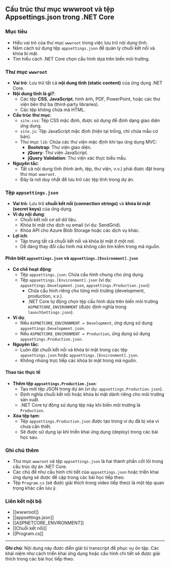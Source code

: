 ## Cấu trúc thư mục wwwroot và tệp Appsettings.json trong .NET Core

### Mục tiêu
- Hiểu vai trò của thư mục `wwwroot` trong việc lưu trữ nội dung tĩnh.
- Nắm cách sử dụng tệp `appsettings.json` để quản lý chuỗi kết nối và khóa bí mật.
- Tìm hiểu cách .NET Core chọn cấu hình dựa trên biến môi trường.

### Thư mục `wwwroot`
- **Vai trò**: Lưu trữ tất cả **nội dung tĩnh (static content)** của ứng dụng .NET Core.
- **Nội dung tĩnh là gì?**:
  - Các tệp **CSS**, **JavaScript**, hình ảnh, PDF, PowerPoint, hoặc các thư viện bên thứ ba (third-party libraries).
  - Các tệp không chứa mã HTML.
- **Cấu trúc thư mục**:
  - `site.css`: Tệp CSS mặc định, được sử dụng để định dạng giao diện ứng dụng.
  - `site.js`: Tệp JavaScript mặc định (hiện tại trống, chỉ chứa mẫu cơ bản).
  - Thư mục `lib`: Chứa các thư viện mặc định khi tạo ứng dụng MVC:
    - **Bootstrap**: Thư viện giao diện.
    - **jQuery**: Thư viện JavaScript.
    - **jQuery Validation**: Thư viện xác thực biểu mẫu.
- **Nguyên tắc**:
  - Tất cả nội dung tĩnh (hình ảnh, tệp, thư viện, v.v.) phải được đặt trong thư mục `wwwroot`.
  - Đây là nơi duy nhất để lưu trữ các tệp tĩnh trong dự án.

### Tệp `appsettings.json`
- **Vai trò**: Lưu trữ **chuỗi kết nối (connection strings)** và **khóa bí mật (secret keys)** của ứng dụng.
- **Ví dụ nội dung**:
  - Chuỗi kết nối cơ sở dữ liệu.
  - Khóa bí mật cho dịch vụ email (ví dụ: SendGrid).
  - Khóa API cho Azure Blob Storage hoặc các dịch vụ khác.
- **Lợi ích**:
  - Tập trung tất cả chuỗi kết nối và khóa bí mật ở một nơi.
  - Dễ dàng thay đổi cấu hình mà không cần tìm kiếm trong mã nguồn.

#### Phân biệt `appsettings.json` và `appsettings.[Environment].json`
- **Cơ chế hoạt động**:
  - Tệp `appsettings.json`: Chứa cấu hình chung cho ứng dụng.
  - Tệp `appsettings.[Environment].json` (ví dụ: `appsettings.Development.json`, `appsettings.Production.json`):
    - Chứa cấu hình riêng cho từng môi trường (development, production, v.v.).
    - .NET Core tự động chọn tệp cấu hình dựa trên biến môi trường `ASPNETCORE_ENVIRONMENT` (được định nghĩa trong `launchSettings.json`).
- **Ví dụ**:
  - Nếu `ASPNETCORE_ENVIRONMENT = Development`, ứng dụng sử dụng `appsettings.Development.json`.
  - Nếu `ASPNETCORE_ENVIRONMENT = Production`, ứng dụng sử dụng `appsettings.Production.json`.
- **Nguyên tắc**:
  - Luôn đặt chuỗi kết nối và khóa bí mật trong các tệp `appsettings.json` hoặc `appsettings.[Environment].json`.
  - Không nhúng trực tiếp các khóa bí mật trong mã nguồn.

#### Thao tác thực tế
- **Thêm tệp `appsettings.Production.json`**:
  - Tạo mới tệp JSON trong dự án (ví dụ: `appsettings.Production.json`).
  - Định nghĩa chuỗi kết nối hoặc khóa bí mật dành riêng cho môi trường sản xuất.
  - .NET Core tự động sử dụng tệp này khi biến môi trường là `Production`.
- **Xóa tệp tạm**:
  - Tệp `appsettings.Production.json` được tạo trong ví dụ đã bị xóa vì chưa cần thiết.
  - Sẽ được sử dụng lại khi triển khai ứng dụng (deploy) trong các bài học sau.

### Ghi chú thêm
- Thư mục `wwwroot` và tệp `appsettings.json` là hai thành phần cốt lõi trong cấu trúc dự án .NET Core.
- Các chủ đề như cấu hình chi tiết của `appsettings.json` hoặc triển khai ứng dụng sẽ được đề cập trong các bài học tiếp theo.
- Tệp `Program.cs` (sẽ được giải thích trong video tiếp theo) là một tệp quan trọng khác cần lưu ý.

### Liên kết nội bộ
- [[wwwroot]]
- [[appsettings.json]]
- [[ASPNETCORE_ENVIRONMENT]]
- [[Chuỗi kết nối]]
- [[Program.cs]]

---

**Ghi chú**: Nội dung này được diễn giải từ transcript để phục vụ ôn tập. Các khái niệm như cách triển khai ứng dụng hoặc cấu hình chi tiết sẽ được giải thích trong các bài học tiếp theo.